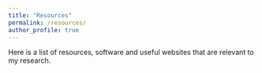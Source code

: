 ```yaml
---
title: "Resources"
permalink: /resources/
author_profile: true
---
```


Here is a list of resources, software and useful websites that are relevant to my research.

